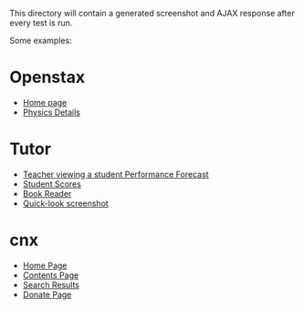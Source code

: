 This directory will contain a generated screenshot and AJAX response after every test is run.

Some examples:

# Openstax

- [Home page](./openstax.org.md)
- [Physics Details](./openstax.org_details_university-physics.md)


# Tutor

- [Teacher viewing a student Performance Forecast](./tutor-{env}.openstax.org_courses_{courseId}_t_guide_student_{roleId}.md)
- [Student Scores](./tutor-{env}.openstax.org_courses_{courseId}_t_scores.md)
- [Book Reader](./tutor-{env}.openstax.org_books_{bookId}_section_{bookSection}.md)
- [Quick-look screenshot](./tutor-{env}.openstax.org_courses_{courseId}_t_calendar_months_{date}_plans_{planId}.png)


# cnx

- [Home Page](./cnx.org.md)
- [Contents Page](./cnx.org_contents_{uuid}.md)
- [Search Results](./cnx.org_search?q={searchText}.md)
- [Donate Page](./cnx.org_donate.md)
